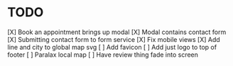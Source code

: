 # TODO

[X] Book an appointment brings up modal
[X] Modal contains contact form
[X] Submitting contact form to form service
[X] Fix mobile views
[X] Add line and city to global map svg
[ ] Add favicon
[ ] Add just logo to top of footer
[ ] Paralax local map
[ ] Have review thing fade into screen
